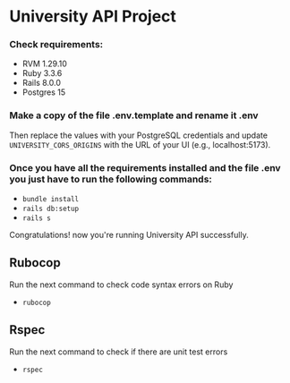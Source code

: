# University API Project
### Check requirements:

* RVM 1.29.10
* Ruby 3.3.6
* Rails 8.0.0
* Postgres 15

### Make a copy of the file .env.template and rename it .env
Then replace the values with your PostgreSQL credentials and update `UNIVERSITY_CORS_ORIGINS` with the URL of your UI (e.g., localhost:5173).

### Once you have all the requirements installed and the file .env you just have to run the following commands:

* `bundle install`
* `rails db:setup`
* `rails s`

Congratulations! now you're running University API successfully.

## Rubocop
Run the next command to check code syntax errors on Ruby
* `rubocop`

## Rspec
Run the next command to check if there are unit test errors
* `rspec`
